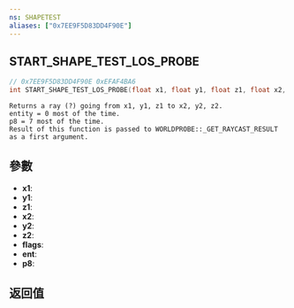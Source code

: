 ```yaml
---
ns: SHAPETEST
aliases: ["0x7EE9F5D83DD4F90E"]
---
```

## START_SHAPE_TEST_LOS_PROBE

```c
// 0x7EE9F5D83DD4F90E 0xEFAF4BA6
int START_SHAPE_TEST_LOS_PROBE(float x1, float y1, float z1, float x2, float y2, float z2, int flags, Entity ent, int p8);
```

```
Returns a ray (?) going from x1, y1, z1 to x2, y2, z2.  
entity = 0 most of the time.  
p8 = 7 most of the time.  
Result of this function is passed to WORLDPROBE::_GET_RAYCAST_RESULT as a first argument.  
```

## 參數
* **x1**: 
* **y1**: 
* **z1**: 
* **x2**: 
* **y2**: 
* **z2**: 
* **flags**: 
* **ent**: 
* **p8**: 

## 返回值
